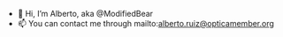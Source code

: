 * :wave: Hi, I’m Alberto, aka @ModifiedBear
* :mailbox: You can contact me through mailto:alberto.ruiz@opticamember.org
